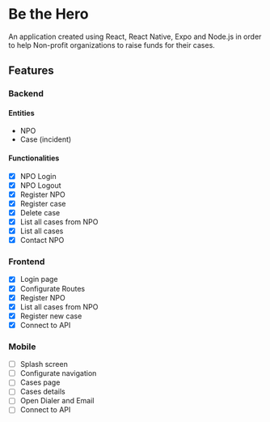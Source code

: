 # Be the Hero

An application created using React, React Native, Expo and Node.js in order to help Non-profit organizations to raise funds for their cases.

## Features

### Backend

#### Entities

- NPO
- Case (incident)

#### Functionalities

- [X] NPO Login
- [X] NPO Logout
- [X] Register NPO
- [X] Register case
- [X] Delete case
- [X] List all cases from NPO
- [X] List all cases
- [X] Contact NPO

### Frontend

- [X] Login page
- [X] Configurate Routes
- [X] Register NPO
- [X] List all cases from NPO
- [X] Register new case
- [X] Connect to API

### Mobile

- [ ] Splash screen
- [ ] Configurate navigation
- [ ] Cases page
- [ ] Cases details
- [ ] Open Dialer and Email
- [ ] Connect to API
